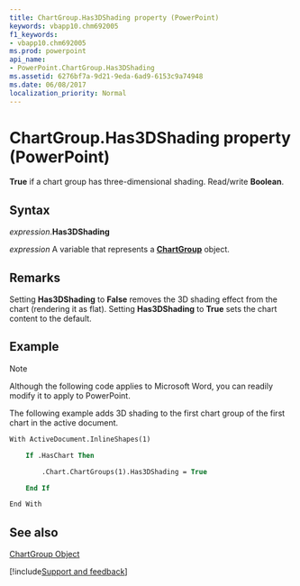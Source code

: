 ```yaml
---
title: ChartGroup.Has3DShading property (PowerPoint)
keywords: vbapp10.chm692005
f1_keywords:
- vbapp10.chm692005
ms.prod: powerpoint
api_name:
- PowerPoint.ChartGroup.Has3DShading
ms.assetid: 6276bf7a-9d21-9eda-6ad9-6153c9a74948
ms.date: 06/08/2017
localization_priority: Normal
---
```



# ChartGroup.Has3DShading property (PowerPoint)

 **True** if a chart group has three-dimensional shading. Read/write **Boolean**.


## Syntax

_expression_.**Has3DShading**

_expression_ A variable that represents a **[ChartGroup](PowerPoint.ChartGroup.md)** object.


## Remarks

Setting  **Has3DShading** to **False** removes the 3D shading effect from the chart (rendering it as flat). Setting **Has3DShading** to **True** sets the chart content to the default.


## Example




> [!NOTE] 
> Although the following code applies to Microsoft Word, you can readily modify it to apply to PowerPoint.

The following example adds 3D shading to the first chart group of the first chart in the active document.




```vb
With ActiveDocument.InlineShapes(1)

    If .HasChart Then

        .Chart.ChartGroups(1).Has3DShading = True

    End If

End With


```


## See also


[ChartGroup Object](PowerPoint.ChartGroup.md)

[!include[Support and feedback](~/includes/feedback-boilerplate.md)]